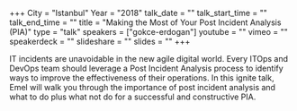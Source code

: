 +++
City = "Istanbul"
Year = "2018"
talk_date = ""
talk_start_time = ""
talk_end_time = ""
title = "Making the Most of Your Post Incident Analysis (PIA)"
type = "talk"
speakers = ["gokce-erdogan"]
youtube = ""
vimeo = ""
speakerdeck = ""
slideshare = ""
slides = ""
+++

IT incidents are unavoidable in the new agile digital world. Every ITOps and DevOps team should leverage a Post Incident Analysis process to identify ways to improve the effectiveness of their operations. In this ignite talk, Emel will walk you through the importance of post incident analysis and what to do plus what not do for a successful and constructive PIA.